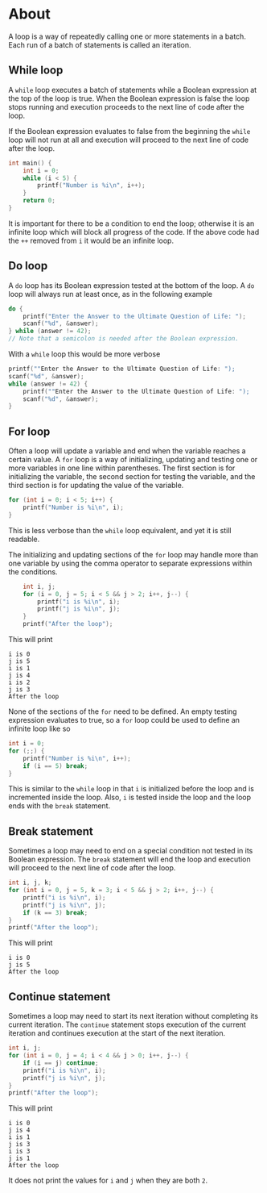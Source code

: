 # About
A loop is a way of repeatedly calling one or more statements in a batch.
Each run of a batch of statements is called an iteration.

## While loop

A `while` loop executes a batch of statements while a Boolean expression at the top of the loop is true.
When the Boolean expression is false the loop stops running and execution proceeds to the next line of code after the loop.

If the Boolean expression evaluates to false from the beginning the `while` loop will not run at all and execution will proceed to the next line of code after the loop.

```c
int main() {
    int i = 0;
    while (i < 5) {
        printf("Number is %i\n", i++);
    }    
    return 0;
}
```

It is important for there to be a condition to end the loop; otherwise it is an infinite loop which will block all progress of the code.
If the above code had the `++` removed from `i` it would be an infinite loop.

## Do loop

A `do` loop has its Boolean expression tested at the bottom of the loop.
A `do` loop will always run at least once, as in the following example

```c
do {
    printf("Enter the Answer to the Ultimate Question of Life: ");
    scanf("%d", &answer);
} while (answer != 42); 
// Note that a semicolon is needed after the Boolean expression.
```

With a `while` loop this would be more verbose

```c
printf(""Enter the Answer to the Ultimate Question of Life: ");
scanf("%d", &answer);
while (answer != 42) {
    printf(""Enter the Answer to the Ultimate Question of Life: ");
    scanf("%d", &answer);
}
```

## For loop

Often a loop will update a variable and end when the variable reaches a certain value.
A `for` loop is a way of initializing, updating and testing one or more variables in one line within parentheses.
The first section is for initializing the variable, the second section for testing the variable, and the third section is for updating the value of the variable.

```c
for (int i = 0; i < 5; i++) {
    printf("Number is %i\n", i);
}
```

This is less verbose than the `while` loop equivalent, and yet it is still readable.

The initializing and updating sections of the `for` loop may handle more than one variable by using the comma operator to separate expressions within the conditions.

```c
    int i, j;
    for (i = 0, j = 5; i < 5 && j > 2; i++, j--) {
        printf("i is %i\n", i);
        printf("j is %i\n", j);
    }
    printf("After the loop");
```

This will print

```
i is 0
j is 5
i is 1
j is 4
i is 2
j is 3
After the loop
```

None of the sections of the `for` need to be defined.
An empty testing expression evaluates to true, so a `for` loop could be used to define an infinite loop like so

```c
int i = 0;
for (;;) {
    printf("Number is %i\n", i++);
    if (i == 5) break;
}
```

This is similar to the `while` loop in that `i` is initialized before the loop and is incremented inside the loop.
Also, `i` is tested inside the loop and the loop ends with the `break` statement.

## Break statement

Sometimes a loop may need to end on a special condition not tested in its Boolean expression.
The `break` statement will end the loop and execution will proceed to the next line of code after the loop.

```c
int i, j, k;
for (int i = 0, j = 5, k = 3; i < 5 && j > 2; i++, j--) {
    printf("i is %i\n", i);
    printf("j is %i\n", j);
    if (k == 3) break;
}
printf("After the loop");
```

This will print

```
i is 0
j is 5
After the loop
```

## Continue statement

Sometimes a loop may need to start its next iteration without completing its current iteration.
The `continue` statement stops execution of the current iteration and continues execution at the start of the next iteration.

```c
int i, j;
for (int i = 0, j = 4; i < 4 && j > 0; i++, j--) {
    if (i == j) continue;
    printf("i is %i\n", i);
    printf("j is %i\n", j);
}
printf("After the loop");
```

This will print

```
i is 0
j is 4
i is 1
j is 3
i is 3
j is 1
After the loop
```

It does not print the values for `i` and `j` when they are both `2`.
